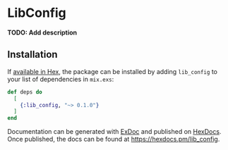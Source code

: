 # LibConfig

**TODO: Add description**

## Installation

If [available in Hex](https://hex.pm/docs/publish), the package can be installed
by adding `lib_config` to your list of dependencies in `mix.exs`:

```elixir
def deps do
  [
    {:lib_config, "~> 0.1.0"}
  ]
end
```

Documentation can be generated with [ExDoc](https://github.com/elixir-lang/ex_doc)
and published on [HexDocs](https://hexdocs.pm). Once published, the docs can
be found at <https://hexdocs.pm/lib_config>.

